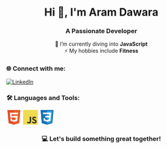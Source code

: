 <h1 align="center">Hi 👋, I'm Aram Dawara</h1>
<h3 align="center">A Passionate Developer</h3>

<p align="center">
  🌱 I’m currently diving into <strong>JavaScript</strong> <br>
  ⚡ My hobbies include <strong>Fitness</strong>
</p>

<h3 align="left">🌐 Connect with me:</h3>
<p align="left">
  <a href="https://www.linkedin.com/in/aram-dawara-528637202" target="_blank">
    <img src="https://img.shields.io/badge/LinkedIn-0077B5?style=for-the-badge&logo=linkedin&logoColor=white" alt="LinkedIn">
  </a>
</p>

<h3 align="left">🛠 Languages and Tools:</h3>
<p align="left">
  <img src="https://raw.githubusercontent.com/devicons/devicon/master/icons/html5/html5-original.svg" alt="HTML5" width="40" height="40"/>
  <img src="https://raw.githubusercontent.com/devicons/devicon/master/icons/javascript/javascript-original.svg" alt="JavaScript" width="40" height="40"/>
  <img src="https://raw.githubusercontent.com/devicons/devicon/master/icons/css3/css3-original.svg" alt="CSS3" width="40" height="40"/>
</p>

<h3 align="center">💻 Let's build something great together!</h3>
